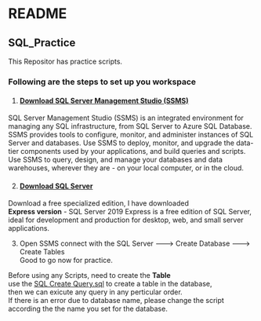 # README

## SQL_Practice

This Repositor has practice  scripts.

### Following are the steps to set up you workspace</br>
1)  #### [**Download SQL Server Management Studio (SSMS)**](https://docs.microsoft.com/en-us/sql/ssms/download-sql-server-management-studio-ssms?view=sql-server-ver15)<br>
SQL Server Management Studio (SSMS) is an integrated environment for managing any SQL infrastructure, from SQL Server to Azure SQL Database.
SSMS provides tools to configure, monitor, and administer instances of SQL Server and databases. Use SSMS to deploy, monitor, and upgrade 
the data-tier components used by your applications, and build queries and scripts.</br>
Use SSMS to query, design, and manage your databases and data warehouses, wherever they are - on your local computer, or in the cloud.

2) #### [**Download SQL Server**](https://www.microsoft.com/en-us/sql-server/sql-server-downloads)</br>
Download a free specialized edition, I have downloaded</br>
**Express version** - SQL Server 2019 Express is a free edition of SQL Server, ideal for development and production for desktop, web, and small server applications.

3) Open SSMS connect with the SQL Server ---> Create Database ---> Create Tables</Br>
Good to go now for practice.

Before using any Scripts, need to create the **Table**</br>
use the [SQL Create Query.sql](https://github.com/Bluelord/SQL_Practice/blob/435c68977ee04512c73bc13a869ea83ab8bc405c/SQL%20Create%20Query.sql) to create a table in the database,</br>
then we can exicute any query in any perticular order.</br>
If there is an error due to database name, please change the script according the the name you set for the database.
